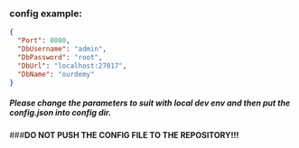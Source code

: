 ### config example:

```json
{
  "Port": 8080,
  "DbUsername": "admin",
  "DbPassword": "root",
  "DbUrl": "localhost:27017",
  "DbName": "ourdemy"
}
```

##### Please change the parameters to suit with local dev env and then put the config.json into config dir.

###**DO NOT PUSH THE CONFIG FILE TO THE REPOSITORY!!!**